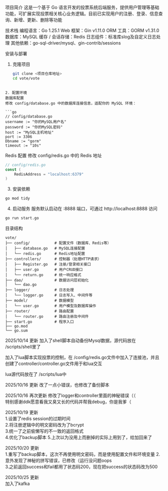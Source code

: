 项目简介
这是一个基于 Go 语言开发的投票系统后端服务，提供用户管理等基础功能，可扩展实现投票相关核心业务逻辑。目前已实现用户的注册、登录、信息查询、新增、更新、删除等功能

技术栈
编程语言：Go 1.25.1
Web 框架：Gin v1.11.0
ORM 工具：GORM v1.31.0
数据库：MySQL
缓存 / 会话存储：Redis
日志组件：标准库slog及自定义日志处理
其他依赖：go-sql-driver/mysql、gin-contrib/sessions


安装与部署
1. 克隆项目
   ```bash
   git clone <项目仓库地址>
   cd vote/vote
```

2. 配置环境
数据库配置
修改 config/database.go 中的数据库连接信息，适配你的 MySQL 环境：

```go
// config/database.go
username := "你的MySQL用户名"
password := "你的MySQL密码"
host := "MySQL主机地址"
port := 3306 
Dbname := "gorm" 
timeout := "10s"
```

Redis 配置
修改 config/redis.go 中的 Redis 地址

```go
// config/redis.go
const (
    RedisAddress = "localhost:6379" 
)
```

3. 安装依赖
```bash
go mod tidy
```

4. 启动服务
服务默认启动在 :8888 端口，可通过 http://localhost:8888 访问
```bash
go run start.go
```


目录结构

```plaintext
vote/
├── config/           # 配置文件（数据库、Redis等）
│   ├── database.go   # MySQL连接配置
│   └── redis.go      # Redis地址配置
├── controllers/      # 控制器（处理HTTP请求）
│   ├── Register.go   # 注册/登录相关接口
│   ├── user.go       # 用户CRUD接口
│   └── return.go     # 统一响应格式
├── dao/              # 数据访问层初始化
│   └── dao.go
├── logger/           # 日志处理
│   └── logger.go     # 日志写入、中间件等
├── model/            # 数据模型
│   └── user.go       # 用户模型及数据库操作
├── router/           # 路由配置
│   └── router.go     # 路由注册及中间件
├── start.go          # 程序入口
├── go.mod            
└── go.sum            
```

2025/10/14 更新
加入了shell脚本自动备份Mysql数据，源代码放在 /scripts/shell里了   

加入了lua脚本实现投票的控制，在 /config/redis.go文件中加入了连接池，并且创建了controller/controller.go文件用于和lua交互

lua源代码放在了 /scripts/lua中   

2025/10/16 更新
改了一点小错误，也修改了备份脚本

2025/10/16 再次更新
修改了logger和controller里面的神秘错误（（   
特别感谢ddk愿意看我又臭又长的代码并帮我debug，你是我爹（


2025/10/19 更新  
1.设置了redis session的过期时间  
2.将注册逻辑中的明文密码改为了bcrypt  
3.统一了之前偷懒写的不一致的返回格式  
4.优化了backup脚本
5.上次以为没用上而删掉的实际上用到了，给加回来了


2025/10/20 更新  
1.重写了backup脚本，这次不再使用明文密码，而是使用配置文件和环境变量
2.意外发现了神秘的拼写错误，已修改（运行没问题oops   
3.之前返回success和fail都用了状态码200，现在把success的状态码改为500   


2025/10/25 更新   
加入了kafka








